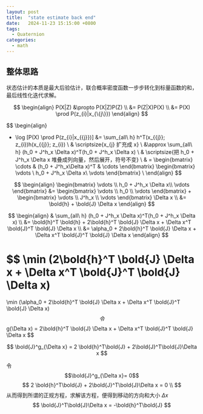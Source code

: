```yaml
---
layout: post
title:  "state estimate back end"
date:   2024-11-23 15:15:00 +0800
tags: 
  - Quaternion
categories:
  - math
---
```


## 整体思路

状态估计的本质是最大后验估计，联合概率密度函数一步步转化到标量函数的和，最后线性化迭代求解。

$$
\begin{align}
P(X|Z) &\propto P(X|Z)P(Z) \\
&= P(Z|X)P(X) \\
&= P(X) \prod P(z_{i}|x_{\{j\}}) 
\end{align}
$$

$$
\begin{align}
- \log [P(X) \prod P(z_{i}|x_{\{j\}})] 
&= \sum_{all\ h} h^T(x_{\{j\}}; z_{i})h(x_{\{j\}}; z_{i}) \\
& \scriptsize{x_{j} 扩充成 x} \\
&\approx \sum_{all\ h} (h_0 + J^h_x \Delta x)^T(h_0 + J^h_x \Delta x) \\
& \scriptsize{把 h_0 + J^h_x \Delta x 堆叠成列向量，然后展开，符号不变} \\
& = 
\begin{bmatrix}
\cdots & (h_0 + J^h_x\Delta x)^T & \cdots
\end{bmatrix} 
\begin{bmatrix}
\vdots \\
h_0 + J^h_x \Delta x\\
\vdots
\end{bmatrix} \\
\end{align}
$$


$$
\begin{align}
\begin{bmatrix}
\vdots \\
h_0 + J^h_x \Delta x\\
\vdots
\end{bmatrix}
&=  
\begin{bmatrix}
\vdots \\
h_0 \\
\vdots
\end{bmatrix}
+
\begin{bmatrix}
\vdots \\
J^h_x \\
\vdots
\end{bmatrix}
\Delta x \\
&= \bold{h} + \bold{J} \Delta x
\end{align}
$$

$$
\begin{align}
& \sum_{all\ h} (h_0 + J^h_x \Delta x)^T(h_0 + J^h_x \Delta x) \\
&= \bold{h}^T \bold{h} + 2\bold{h}^T \bold{J} \Delta x + \Delta x^T \bold{J}^T \bold{J} \Delta x \\
&= \alpha_0 + 2\bold{h}^T \bold{J} \Delta x + \Delta x^T \bold{J}^T \bold{J} \Delta x
\end{align}
$$

$$
\min (2\bold{h}^T \bold{J} \Delta x + \Delta x^T \bold{J}^T \bold{J} \Delta x)
=
\min (\alpha_0 + 2\bold{h}^T \bold{J} \Delta x + \Delta x^T \bold{J}^T \bold{J} \Delta x) 
$$
令
$$
g(\Delta x) = 2\bold{h}^T \bold{J} \Delta x + \Delta x^T \bold{J}^T \bold{J} \Delta x 
$$

$$
\bold{J}^g_{\Delta x}  = 2 \bold{h}^T\bold{J} + 2\bold{J}^T\bold{J}\Delta x
$$

令 $$\bold{J}^g_{\Delta x}= 0$$
$$
2 \bold{h}^T\bold{J} + 2\bold{J}^T\bold{J}\Delta x = 0 \\
$$
从而得到所谓的正规方程，求解该方程，便得到移动的方向和大小 $\Delta x$
$$
\bold{J}^T\bold{J}\Delta x = -\bold{h}^T\bold{J}
$$


